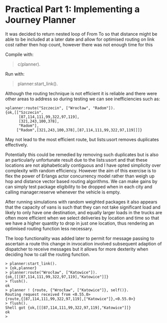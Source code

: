 Practical Part 1: Implementing a Journey Planner 
================================================

It was decided to return nested loop of From To so that distance might be able to be included at a later date and allow for optimised routing on link cost rather then hop count, however there was not enough time for this

Compile with:
> c(planner).

Run with:
> planner:start_link().


Although the routing technique is not efficient it is reliable and there were other areas to address so during testing we can see inefficiencies such as:

    >planner:route("Szczecin", ["Wrocław", "Radom"]).
    {ok,[["Szczecin",
          [87,114,111,99,322,97,119],
          [321,243,100,378],
          "Radom"],
         ["Radom",[321,243,100,378],[87,114,111,99,322,97,119]]]}

May not lead to the most efficient route, but lists:usort removes duplicates effectively.

Potentially this could be remedied by removing such duplicates but is also an particularly unfortunate result due to the lists:usort and that these locations are not alphabetically contiguous and I have opted simplicity over complexity with random efficiency. However the aim of this exercise is to flex the power of Erlangs actor concurrency model rather than weigh up hop and distance vector based routing algorithms. We can make gains by can simply test package eligibility to be dropped when in each city and calling manager:reserve whenever the vehicle is empty.

After running simulations with random weighted packages it also appears that the capacity of vans is such that they can not take significant load and likely to only have one destination, and equally larger loads in the trucks are often more efficient when we select deliveries by location and time so that we have a higher quantity to drop in just one location, thus rendering an optimised routing function less necessary.

The loop functionality was added later to permit for message passing to ascertain a route this change in invocation involved subsequent adaption of dispatcher to receive messages but it allows for more dexterity when deciding how to call the routing function.

    > planner:start_link().
    > {ok,planner}
    > planner:route("Wrocław", ["Katowice"]).
    {ok,[[[87,114,111,99,322,97,119],"Katowice"]]}
    > flush().
    ok
    > planner ! {route, {"Wrocław", ["Katowice"]}, self()}.
    Routing request received from <0.55.0> 
    {route,{[87,114,111,99,322,97,119],["Katowice"]},<0.55.0>}
    > flush().
    Shell got {ok,[[[87,114,111,99,322,97,119],"Katowice"]]}
    ok
    > 